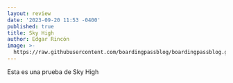 ```yaml
---
layout: review
date: '2023-09-20 11:53 -0400'
published: true
title: Sky High
author: Edgar Rincón
image: >-
  https://raw.githubusercontent.com/boardingpassblog/boardingpassblog.github.io/main/assets/images/Sky-High.jpg
---
```

Esta es una prueba de Sky High
